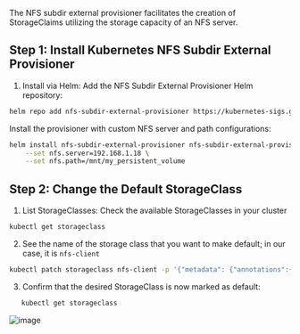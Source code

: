 The NFS subdir external provisioner facilitates the creation of StorageClaims utilizing the storage capacity of an NFS server. 
## Step 1: Install Kubernetes NFS Subdir External Provisioner
1. Install via Helm: Add the NFS Subdir External Provisioner Helm repository:
```bash
helm repo add nfs-subdir-external-provisioner https://kubernetes-sigs.github.io/nfs-subdir-external-provisioner/
```
Install the provisioner with custom NFS server and path configurations:
```bash
helm install nfs-subdir-external-provisioner nfs-subdir-external-provisioner/nfs-subdir-external-provisioner \
    --set nfs.server=192.168.1.18 \
    --set nfs.path=/mnt/my_persistent_volume
```
## Step 2: Change the Default StorageClass

1. List StorageClasses: Check the available StorageClasses in your cluster
```bash
kubectl get storageclass
```
2. See the name of the storage class that you want to make default; in our case, it is ```nfs-client```

```bash
kubectl patch storageclass nfs-client -p '{"metadata": {"annotations":{"storageclass.kubernetes.io/is-default-class":"true"}}}'
```
3. Confirm that the desired StorageClass is now marked as default:
```bash
   kubectl get storageclass
```
![image](https://github.com/samishafique786/container-orch-w-k8s/assets/108603607/2aec3793-9818-4477-9aa1-9b2ae3242a24)
